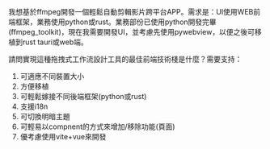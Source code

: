 我想基於ffmpeg開發一個輕鬆自動剪輯影片跨平台APP。需求是：UI使用WEB前端框架，業務使用python或rust。業務部份已使用python開發完畢(ffmpeg_toolkit)，現在我需要開發UI，並考慮先使用pywebview，以便之後可移植到rust tauri或web端。

請問實現這種拖拽式工作流設計工具的最佳前端技術棧是什麼？需要支持：
1. 可適應不同裝置大小
2. 方便移植
3. 可輕鬆嫁接不同後端框架(python或rust)
4. 支援i18n
5. 可切換明暗主題
6. 可輕易以compnent的方式來增加/移除功能(頁面)
6. 優考慮使用vite+vue來開發

